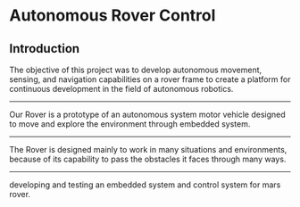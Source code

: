 # Autonomous Rover Control
## Introduction

The objective of this project was to develop
autonomous movement, sensing, and
navigation capabilities on a rover frame to
create a platform for continuous
development in the field of autonomous
robotics.
___
Our Rover is a prototype of an autonomous
system motor vehicle designed to move and
explore the environment through 
embedded system.
___
The Rover is designed mainly to work in
many situations and environments, because
of its capability to pass the obstacles it faces
through many ways.
___
developing and testing  an embedded system and control system for mars rover.

